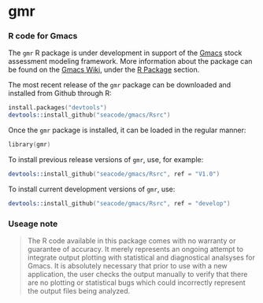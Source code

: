 # gmr
### R code for Gmacs

The `gmr` R package is under development in support of the [Gmacs](https://github.com/seacode/gmacs) stock assessment modeling framework. More information about the package can be found on the [Gmacs Wiki](https://github.com/seacode/gmacs/wiki), under the [R Package](https://github.com/seacode/gmacs/wiki/4.-R-Package) section. 

The most recent release of the `gmr` package can be downloaded and installed from Github through R:
```S
install.packages("devtools")
devtools::install_github("seacode/gmacs/Rsrc")
```

Once the `gmr` package is installed, it can be loaded in the regular manner:

```S
library(gmr)
````

To install previous release versions of `gmr`, use, for example:

```S
devtools::install_github("seacode/gmacs/Rsrc", ref = "V1.0")
````

To install current development versions of `gmr`, use:

```S
devtools::install_github("seacode/gmacs/Rsrc", ref = "develop")
```

### Useage note 
> The R code available in this package comes with no warranty or guarantee of accuracy. It merely represents an ongoing attempt to integrate output plotting with statistical and diagnostical analsyses for Gmacs. It is absolutely necessary that prior to use with a new application, the user checks the output manually to verify that there are no plotting or statistical bugs which could incorrectly represent the output files being analyzed.
